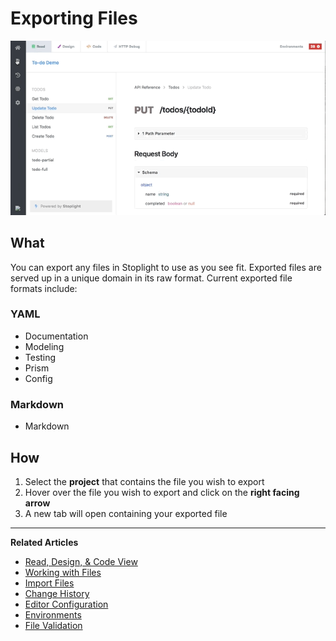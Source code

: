 # Exporting Files 

![Exporting Files](https://github.com/stoplightio/docs/blob/develop/assets/gifs/editor-export-files.gif?raw=true)

## What 

You can export any files in Stoplight to use as you see fit. Exported files are served up in a unique domain in its raw format. Current exported file formats include: 

### YAML
- Documentation 
- Modeling 
- Testing 
- Prism 
- Config

### Markdown  
- Markdown 

## How
1. Select the **project** that contains the file you wish to export 
2. Hover over the file you wish to export and click on the **right facing arrow**
3. A new tab will open containing your exported file 

---
**Related Articles**
- [Read, Design, & Code View](/platform/editor-basics/read-design-code-view)
- [Working with Files](/platform/editor-basics/working-with-files)
- [Import Files](/platform/editor-basics/import-files)
- [Change History](/platform/editor-basics/change-history)
- [Editor Configuration](/platform/editor-basics/editor-configuration)
- [Environments](/platform/editor-basics/environments)
- [File Validation](/platform/editor-basics/file-validation)
